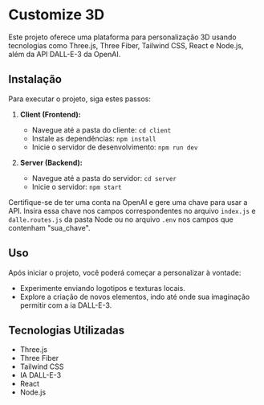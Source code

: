 # Customize 3D

Este projeto oferece uma plataforma para personalização 3D usando tecnologias como Three.js, Three Fiber, Tailwind CSS, React e Node.js, além da API DALL-E-3 da OpenAI.

## Instalação

Para executar o projeto, siga estes passos:

1. **Client (Frontend):**
   - Navegue até a pasta do cliente: `cd client`
   - Instale as dependências: `npm install`
   - Inicie o servidor de desenvolvimento: `npm run dev`

2. **Server (Backend):**
   - Navegue até a pasta do servidor: `cd server`
   - Inicie o servidor: `npm start`

Certifique-se de ter uma conta na OpenAI e gere uma chave para usar a API. Insira essa chave nos campos correspondentes no arquivo `index.js` e `dalle.routes.js` da pasta Node ou no arquivo `.env` nos campos que contenham "sua_chave".

## Uso

Após iniciar o projeto, você poderá começar a personalizar à vontade:
- Experimente enviando logotipos e texturas locais.
- Explore a criação de novos elementos, indo até onde sua imaginação permitir com a ia DALL-E-3.

## Tecnologias Utilizadas
- Three.js
- Three Fiber
- Tailwind CSS
- IA DALL-E-3
- React
- Node.js

